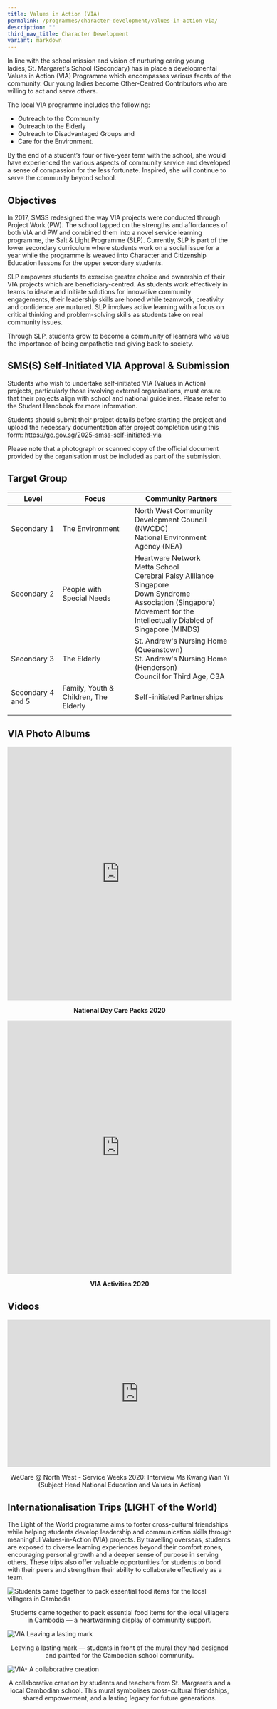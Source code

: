 ```yaml
---
title: Values in Action (VIA)
permalink: /programmes/character-development/values-in-action-via/
description: ""
third_nav_title: Character Development
variant: markdown
---
```

In line with the school mission and vision of nurturing caring young ladies,&nbsp;St. Margaret's School (Secondary)&nbsp;has in place a developmental Values in Action (VIA) Programme which encompasses various facets of the community. Our young ladies become Other-Centred Contributors who are willing to act and serve others.

The local VIA programme includes the following:&nbsp;  

*   Outreach to the Community&nbsp;
*   Outreach to the Elderly
*   Outreach to Disadvantaged Groups and&nbsp;
*   Care for the Environment.

By the end of a student’s four or five-year term with the school, she would have experienced the various aspects of community service and developed a sense of compassion for the less fortunate. Inspired, she will continue to serve the community beyond school.  

  

Objectives
----------

In 2017, SMSS redesigned the way VIA projects were conducted through Project Work (PW). The school tapped on the strengths and affordances of both VIA and PW and combined them into a novel service learning programme, the Salt &amp; Light Programme (SLP). Currently, SLP is part of the lower secondary curriculum where students work on a social issue for a year while the programme is weaved into Character and Citizenship Education lessons for the upper secondary students.

SLP empowers students to exercise greater choice and ownership of their VIA projects which are beneficiary-centred. As students work effectively in teams to ideate and initiate solutions for innovative community engagements, their leadership skills are honed while teamwork, creativity and confidence are nurtured. SLP involves active learning with a focus on critical thinking and problem-solving skills as students take on real community issues.  

Through SLP, students grow to become a community of learners who value the importance of being empathetic and giving back to society.&nbsp;

SMS(S) Self-Initiated VIA Approval &amp; Submission
------------------------------------

Students who wish to undertake self-initiated VIA (Values in Action) projects, particularly those involving external organisations, must ensure that their projects align with school and national guidelines. Please refer to the Student Handbook for more information.

Students should submit their project details before starting the project and upload the necessary documentation after project completion using this form: 
https://go.gov.sg/2025-smss-self-initiated-via 

Please note that a photograph or scanned copy of the official document provided by the organisation must be included as part of the submission.


Target Group
------------

| Level | Focus | Community Partners |
| --- | --- | --- |
| Secondary 1 | The Environment | North West Community Development Council (NWCDC) <br> National Environment Agency (NEA) |
| Secondary 2 | People with Special Needs&nbsp; | Heartware Network <br> Metta School <br> Cerebral Palsy Allliance Singapore <br> Down Syndrome Association (Singapore) <br> Movement for the Intellectually Diabled of Singapore (MINDS)&nbsp; |
| Secondary 3 | The Elderly&nbsp; | St. Andrew's Nursing Home (Queenstown) <br> St. Andrew's Nursing Home (Henderson) <br> Council for Third Age, C3A&nbsp; |
| Secondary 4 and 5 | Family, Youth &amp; Children, The Elderly | Self-initiated Partnerships |
| | | 

VIA Photo Albums&nbsp;
-----------------

<iframe src="https://docs.google.com/presentation/d/e/2PACX-1vTPosJc27clkspxjqvm5RKbJhJx-LdOryy8HBv6tveIgwpxwPnkCQOF27Sux3euHNB1VFBzgwsS9QAK/embed?start=false&amp;loop=false&amp;delayms=3000" frameborder="0" width="100%" height="569" allowfullscreen="true"></iframe>

<p align="center"><b>National Day Care Packs 2020</b></p>

<iframe src="https://docs.google.com/presentation/d/e/2PACX-1vScbnJ3ko_wRQdMgh9xZjh0uYeNQq9hxfOBj6AKEbL3-bFXZFsbaJaiqjqB-0IjrbJWqz38DXBPhbK-/embed?start=false&amp;loop=false&amp;delayms=3000" frameborder="0" width="100%" height="569" allowfullscreen="true"></iframe>

<p align="center"><b>VIA Activities 2020</b></p> 

Videos
------

<iframe width="590" height="331" src="https://www.youtube.com/embed/LddxRnfe3S0" title="WeCare @ North West - Service Weeks 2020 - Interview with Ms Kwang WanYi" frameborder="0" allow="accelerometer; autoplay; clipboard-write; encrypted-media; gyroscope; picture-in-picture" allowfullscreen=""></iframe>

<p align="center">WeCare @ North West - Service Weeks 2020: 
	Interview Ms Kwang Wan Yi (Subject Head National Education and Values in Action)  </p>
	
## Internationalisation Trips (LIGHT of the World)

The Light of the World programme aims to foster cross-cultural friendships while helping students develop leadership and communication skills through meaningful Values-in-Action (VIA) projects. By travelling overseas, students are exposed to diverse learning experiences beyond their comfort zones, encouraging personal growth and a deeper sense of purpose in serving others. These trips also offer valuable opportunities for students to bond with their peers and strengthen their ability to collaborate effectively as a team.



![Students came together to pack essential food items for the local villagers in Cambodia](/images/VIA.jpg)
<p align="center">Students came together to pack essential food items for the local villagers in Cambodia — a heartwarming display of community support.</p>

![VIA Leaving a lasting mark ](/images/VIA1.jpg)
<p align="center">Leaving a lasting mark — students in front of the mural they had designed and painted for the Cambodian school community.</p>

![VIA- A collaborative creation ](/images/VIA2.jpg)
<p align="center">A collaborative creation by students and teachers from St. Margaret’s and a local Cambodian school. This mural symbolises cross-cultural friendships, shared empowerment, and a lasting legacy for future generations.</p>

